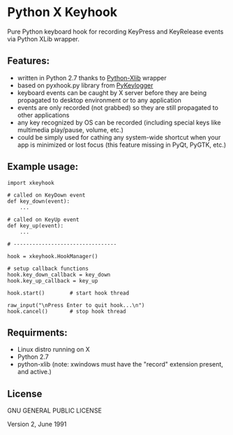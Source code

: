 Python X Keyhook
=========

Pure Python keyboard hook for recording KeyPress and KeyRelease events via Python XLib wrapper.

Features:
-----

  - written in Python 2.7 thanks to [Python-Xlib][1] wrapper
  - based on pyxhook.py library from [PyKeylogger][2]
  - keyboard events can be caught by X server before they are being propagated to desktop environment or to any application
  - events are only recorded (not grabbed) so they are still propagated to other applications
  - any key recognized by OS can be recorded (including special keys like multimedia play/pause, volume, etc.)
  - could be simply used for cathing any system-wide shortcut when your app is minimized or lost focus (this feature missing in PyQt, PyGTK, etc.)


Example usage:
----

```(Python)
import xkeyhook

# called on KeyDown event
def key_down(event):
    ...

# called on KeyUp event
def key_up(event):
    ...

# ---------------------------------

hook = xkeyhook.HookManager()

# setup callback functions
hook.key_down_callback = key_down
hook.key_up_callback = key_up

hook.start()        # start hook thread

raw_input("\nPress Enter to quit hook...\n")
hook.cancel()       # stop hook thread
```

Requirments:
-----------

- Linux distro running on X
- Python 2.7
- python-xlib (note: xwindows must have the "record" extension present, and active.)

License
----

GNU GENERAL PUBLIC LICENSE

Version 2, June 1991


[1]:http://python-xlib.sourceforge.net/
[2]:http://sourceforge.net/projects/pykeylogger/


